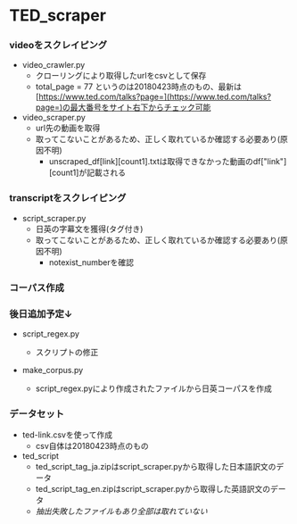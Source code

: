 # TED_scraper
### videoをスクレイピング
- video_crawler.py
    -  クローリングにより取得したurlをcsvとして保存
    - total_page = 77 というのは20180423時点のもの、最新は[https://www.ted.com/talks?page=](https://www.ted.com/talks?page=)の最大番号をサイト右下からチェック可能
- video_scraper.py
    - url先の動画を取得
    - 取ってこないことがあるため、正しく取れているか確認する必要あり(原因不明)
        - unscraped_df[link][count1].txtは取得できなかった動画のdf["link"][count1]が記載される

### transcriptをスクレイピング
- script_scraper.py
    - 日英の字幕文を獲得(タグ付き)
    - 取ってこないことがあるため、正しく取れているか確認する必要あり(原因不明)
        - notexist_numberを確認


### コーパス作成
### 後日追加予定↓
- script_regex.py
    - スクリプトの修正

- make_corpus.py
    - script_regex.pyにより作成されたファイルから日英コーパスを作成


### データセット
- ted-link.csvを使って作成
    - csv自体は20180423時点のもの
- ted_script
    - ted_script_tag_ja.zipはscript_scraper.pyから取得した日本語訳文のデータ
    - ted_script_tag_en.zipはscript_scraper.pyから取得した英語訳文のデータ
    - _抽出失敗したファイルもあり全部は取れていない_